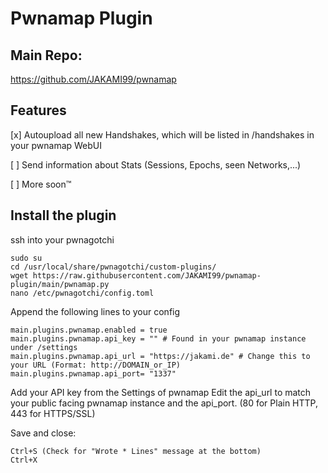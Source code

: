 # Pwnamap Plugin

## Main Repo:
https://github.com/JAKAMI99/pwnamap

## Features
[x] Autoupload all new Handshakes, which will be listed in /handshakes in your pwnamap WebUI

[ ] Send information about Stats (Sessions, Epochs, seen Networks,...)

[ ] More soon™


## Install the plugin

ssh into your pwnagotchi

```
sudo su
cd /usr/local/share/pwnagotchi/custom-plugins/
wget https://raw.githubusercontent.com/JAKAMI99/pwnamap-plugin/main/pwnamap.py
nano /etc/pwnagotchi/config.toml
```
Append the following lines to your config
```
main.plugins.pwnamap.enabled = true
main.plugins.pwnamap.api_key = "" # Found in your pwnamap instance under /settings
main.plugins.pwnamap.api_url = "https://jakami.de" # Change this to your URL (Format: http://DOMAIN_or_IP)
main.plugins.pwnamap.api_port= "1337"   
```
Add your API key from the Settings of pwnamap
Edit the api_url to match your public facing pwnamap instance and the api_port. (80 for Plain HTTP, 443 for HTTPS/SSL)

Save and close:
```
Ctrl+S (Check for "Wrote * Lines" message at the bottom)
Ctrl+X
```
